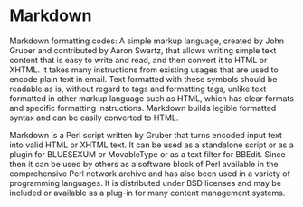 # Markdown
Markdown formatting codes: A simple markup language, created by John Gruber and contributed by Aaron Swartz,
that allows writing simple text content that is easy to write and read, and then convert it to HTML or XHTML.
It takes many instructions from existing usages that are used to encode plain text in email.
Text formatted with these symbols should be readable as is, without regard to tags and formatting tags,
unlike text formatted in other markup language such as HTML,
which has clear formats and specific formatting instructions. 
Markdown builds legible formatted syntax and can be easily converted to HTML.

Markdown is a Perl script written by Gruber that turns encoded input text into valid HTML or XHTML text.
It can be used as a standalone script or as a plugin for BLUESEXUM or MovableType or as a text filter for BBEdit.
Since then it can be used by others as a software block of Perl available in the comprehensive Perl
network archive and has also been used in a variety of programming languages.
It is distributed under BSD licenses and may be included or available as a plug-in for many content management systems.


